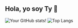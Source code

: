## Hola, yo soy Ty 👋

![Your GitHub stats](https://github-readme-stats.vercel.app/api?username=tyy-8&show_icons=true&theme=dark)!
![Top Langs](https://github-readme-stats.vercel.app/api/top-langs/?username=tyy-8&layout=compact&langs_count=6?cache_seconds=0&theme=dark)
